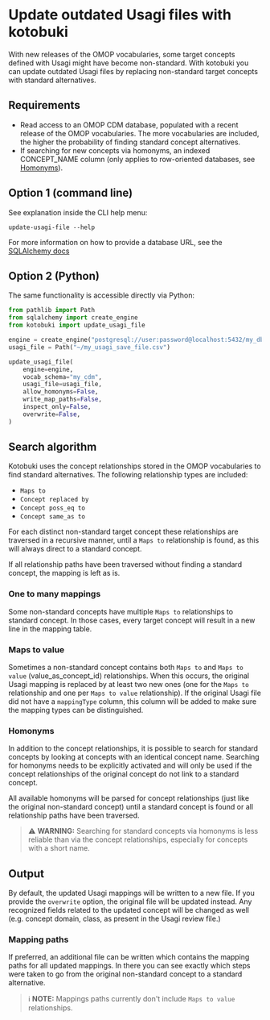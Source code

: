 # Update outdated Usagi files with kotobuki

With new releases of the OMOP vocabularies, some target concepts defined with
Usagi might have become non-standard. With kotobuki you can update
outdated Usagi files by replacing non-standard target concepts with standard
alternatives.

## Requirements

- Read access to an OMOP CDM database, populated with a recent release of the OMOP
vocabularies. The more vocabularies are included, the higher the probability of
finding standard concept alternatives.
- If searching for new concepts via homonyms, an indexed CONCEPT_NAME column
(only applies to row-oriented databases, see [Homonyms](#homonyms)).

## Option 1 (command line)

See explanation inside the CLI help menu:
```shell
update-usagi-file --help
```

For more information on how to provide a database URL, see the
[SQLAlchemy docs](https://docs.sqlalchemy.org/en/20/core/engines.html#database-urls)

## Option 2 (Python)

The same functionality is accessible directly via Python:

```python
from pathlib import Path
from sqlalchemy import create_engine
from kotobuki import update_usagi_file

engine = create_engine("postgresql://user:password@localhost:5432/my_db")
usagi_file = Path("~/my_usagi_save_file.csv")

update_usagi_file(
    engine=engine,
    vocab_schema="my_cdm",
    usagi_file=usagi_file,
    allow_homonyms=False,
    write_map_paths=False,
    inspect_only=False,
    overwrite=False,
)
```

## Search algorithm
Kotobuki uses the concept relationships stored in the OMOP vocabularies
to find standard alternatives. The following relationship types are included:

- `Maps to`
- `Concept replaced by`
- `Concept poss_eq to`
- `Concept same_as to`

For each distinct non-standard target concept these relationships are traversed in a
recursive manner, until a `Maps to` relationship is found, as this will always
direct to a standard concept.

If all relationship paths have been traversed without finding a standard concept,
the mapping is left as is.

### One to many mappings
Some non-standard concepts have multiple `Maps to` relationships to standard
concept. In those cases, every target concept will result in a new line in the
mapping table.

### Maps to value
Sometimes a non-standard concept contains both `Maps to` and `Maps to value`
(value_as_concept_id) relationships. When this occurs, the original Usagi mapping is
replaced by at least two new ones (one for the `Maps to` relationship and one
per `Maps to value` relationship).
If the original Usagi file did not have a `mappingType` column,
this column will be added to make sure the mapping types can be distinguished.

### Homonyms
In addition to the concept relationships, it is possible to search for standard
concepts by looking at concepts with an identical concept name.
Searching for homonyms needs to be explicitly activated and will only be used if
the concept relationships of the original concept do not link to a standard concept.

All available homonyms will be parsed for concept relationships (just like the original
non-standard concept) until a standard concept is found or all relationship paths have
been traversed.

> ⚠️ **WARNING:**
> Searching for standard concepts via homonyms is less reliable than via the concept
> relationships, especially for concepts with a short name.

## Output
By default, the updated Usagi mappings will be written to a new file. If you provide the
`overwrite` option, the original file will be updated instead. Any recognized fields
related to the updated concept will be changed as well (e.g. concept domain, class, as
present in the Usagi review file.)

### Mapping paths
If preferred, an additional file can be written which contains the mapping paths for
all updated mappings. In there you can see exactly which steps were taken to go from the
original non-standard concept to a standard alternative.

> ℹ️ **NOTE:**
> Mappings paths currently don't include `Maps to value` relationships.
